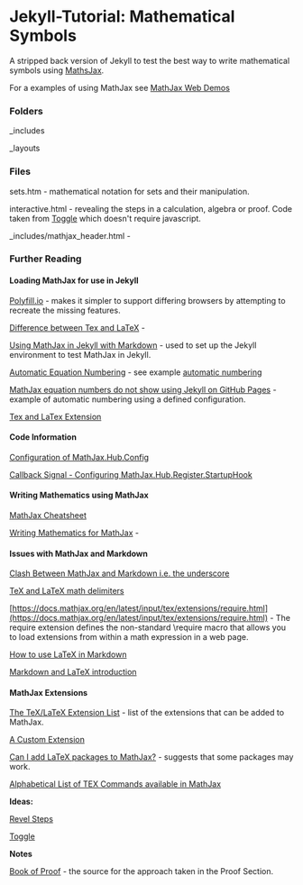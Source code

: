 # Jekyll-Tutorial: Mathematical Symbols

A stripped back version of Jekyll to test the best way to write mathematical symbols using [MathsJax](https://www.mathjax.org/).

For a examples of using MathJax see [MathJax Web Demos](https://github.com/mathjax/MathJax-demos-web)


### Folders

_includes

_layouts

### Files

sets.htm - mathematical notation for sets and their manipulation.

interactive.html - revealing the steps in a calculation, algebra or proof. Code taken from [Toggle](https://github.com/mathjax/MathJax-demos-web/blob/master/toggle-steps.html.md) which doesn't require javascript.

_includes/mathjax_header.html -


### Further Reading

#### Loading MathJax for use in Jekyll

[Polyfill.io](https://polyfill.io/v3/) - makes it simpler to support differing browsers by attempting to recreate the missing features.

[Difference between Tex and LaTeX](https://tug.org/levels.html) -

[Using MathJax in Jekyll with Markdown](https://jojozhuang.github.io/tutorial/jekyll-math-symbols-with-mathjax/) - used to set up the Jekyll environment to test MathJax in Jekyll.

[Automatic Equation Numbering](https://docs.mathjax.org/en/latest/input/tex/eqnumbers.html) - see example [automatic numbering](https://jsfiddle.net/Lordfc0v/2/)

[MathJax equation numbers do not show using Jekyll on GitHub Pages](https://stackoverflow.com/questions/59141529/mathjax-equation-numbers-do-not-show-using-jekyll-on-github-pages) - example of automatic numbering using a defined configuration.

[Tex and LaTex Extension](https://docs.mathjax.org/en/latest/input/tex/extensions.html)

#### Code Information

[Configuration of MathJax.Hub.Config](https://docs.mathjax.org/en/v1.0/configuration.html)

[Callback Signal - Configuring MathJax.Hub.Register.StartupHook](https://docs.mathjax.org/en/v1.1-latest/signals.html)


#### Writing Mathematics using MathJax

[MathJax Cheatsheet](https://jojozhuang.github.io/tutorial/mathjax-cheat-sheet-for-mathematical-notation/)

[Writing Mathematics for MathJax](https://docs.mathjax.org/en/latest/basic/mathematics.html) -

#### Issues with MathJax and Markdown

[Clash Between MathJax and Markdown i.e. the underscore](https://docs.mathjax.org/en/v2.7-latest/tex.html)

[TeX and LaTeX math delimiters](https://docs.mathjax.org/en/v2.7-latest/tex.html#tex-and-latex-math-delimiters)

[https://docs.mathjax.org/en/latest/input/tex/extensions/require.html](https://docs.mathjax.org/en/latest/input/tex/extensions/require.html) - The require extension defines the non-standard \require macro that allows you to load extensions from within a math expression in a web page.

[How to use LaTeX in Markdown](https://www.fabriziomusacchio.com/blog/2021-08-10-How_to_use_LaTeX_in_Markdown/)

[Markdown and LaTeX introduction](https://ashki23.github.io/markdown-latex.html)

#### MathJax Extensions

[The TeX/LaTeX Extension List](https://docs.mathjax.org/en/latest/input/tex/extensions/index.html) - list of the extensions that can be added to MathJax.

[A Custom Extension](https://docs.mathjax.org/en/latest/web/webpack.html#custom-extension)

[Can I add LaTeX packages to MathJax?](https://stackoverflow.com/questions/21192606/can-i-add-latex-packages-to-mathjax) - suggests that some packages may work.

[Alphabetical List of TEX Commands available in MathJax](https://onemathematicalcat.org//MathJaxDocumentation/TeXSyntax.htm)

<b>Ideas:</b>


[Revel Steps](https://github.com/mathjax/MathJax-demos-web/blob/master/reveal-steps.html.md)

[Toggle](https://github.com/mathjax/MathJax-demos-web/blob/master/toggle-steps.html.md)

<b>Notes</b>

[Book of Proof](https://www.people.vcu.edu/~rhammack/BookOfProof/) - the source for the approach taken in the Proof Section.
